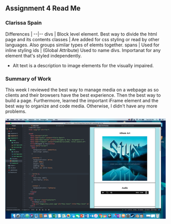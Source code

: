 ## Assignment 4 Read Me
### Clarissa Spain

 Differences |
--|--
divs  |  Block level element. Best way to divide the html page and its contents
classes  |  Are added for css styling or read by other languages. Also groups similar types of elemts together.
spans  |  Used for inline styling
ids  | (Global Attribute) Used to name divs. Importanat for any element that's styled independently.


- Alt text is a description to image elements for the visually impaired.

### Summary of Work
This week I reviewed the best way to manage media on a webpage as so clients and their browsers have the best experience. Then the best way to build a page. Furthermore, learned the important iFrame element and the best way to organize and code media. Otherwise, I didn't have any more problems.

![Screenshot of week's work](images/screenshot_of_work.png)
